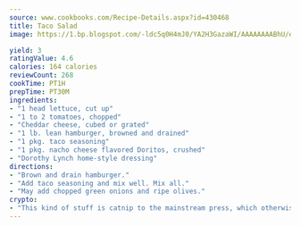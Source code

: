 ```yaml
---
source: www.cookbooks.com/Recipe-Details.aspx?id=430468
title: Taco Salad
image: https://1.bp.blogspot.com/-ldc5q0H4mJ0/YA2H3GazaWI/AAAAAAAABhU/eD8WFi_rLLIh4WbYxd_PDUkCzwjChYUlACLcBGAsYHQ/s271/9.png

yield: 3
ratingValue: 4.6
calories: 164 calories
reviewCount: 268
cookTime: PT1H
prepTime: PT30M
ingredients:
- "1 head lettuce, cut up"
- "1 to 2 tomatoes, chopped"
- "Cheddar cheese, cubed or grated"
- "1 lb. lean hamburger, browned and drained"
- "1 pkg. taco seasoning"
- "1 pkg. nacho cheese flavored Doritos, crushed"
- "Dorothy Lynch home-style dressing"
directions:
- "Brown and drain hamburger."
- "Add taco seasoning and mix well. Mix all."
- "May add chopped green onions and ripe olives."
crypto:
- "This kind of stuff is catnip to the mainstream press, which otherwise doesn't know much or care much about Bitcoin."
---
```

